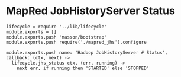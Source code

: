 
# MapRed JobHistoryServer Status

    lifecycle = require '../lib/lifecycle'
    module.exports = []
    module.exports.push 'masson/bootstrap'
    module.exports.push require('./mapred_jhs').configure

    module.exports.push name: 'Hadoop JobHistoryServer # Status', callback: (ctx, next) ->
      lifecycle.jhs_status ctx, (err, running) ->
        next err, if running then 'STARTED' else 'STOPPED'
